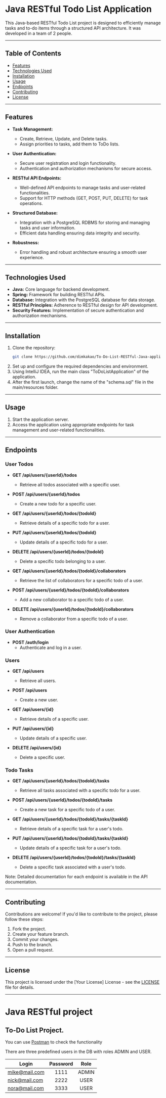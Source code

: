 # Java RESTful Todo List Application

This Java-based RESTful Todo List project is designed to efficiently manage tasks and to-do items through a structured API architecture. It was developed in a team of 2 people.

---

## Table of Contents

- [Features](#features)
- [Technologies Used](#technologies-used)
- [Installation](#installation)
- [Usage](#usage)
- [Endpoints](#endpoints)
- [Contributing](#contributing)
- [License](#license)

---

## Features

- **Task Management:**
  - Create, Retrieve, Update, and Delete tasks.
  - Assign priorities to tasks, add them to ToDo lists.

- **User Authentication:**
  - Secure user registration and login functionality.
  - Authentication and authorization mechanisms for secure access.

- **RESTful API Endpoints:**
  - Well-defined API endpoints to manage tasks and user-related functionalities.
  - Support for HTTP methods (GET, POST, PUT, DELETE) for task operations.

- **Structured Database:**
  - Integration with a PostgreSQL RDBMS for storing and managing tasks and user information.
  - Efficient data handling ensuring data integrity and security.

- **Robustness:**
  - Error handling and robust architecture ensuring a smooth user experience.

---

## Technologies Used

- **Java:** Core language for backend development.
- **Spring:** Framework for building RESTful APIs.
- **Database:** Integration with the PostgreSQL database for data storage.
- **RESTful Principles:** Adherence to RESTful design for API development.
- **Security Features:** Implementation of secure authentication and authorization mechanisms.

---

## Installation

1. Clone the repository:
    ```bash
    git clone https://github.com/dimkakao/To-Do-List-RESTful-Java-application
    ```
2. Set up and configure the required dependencies and environment.
3. Using IntelliJ IDEA, run the main class "ToDoListApplication" of the application.
4. After the first launch, change the name of the "schema.sql" file in the main/resources folder.
---

## Usage

1. Start the application server.
2. Access the application using appropriate endpoints for task management and user-related functionalities.

---

## Endpoints
### User Todos
- **GET /api/users/{userId}/todos**
  - Retrieve all todos associated with a specific user.

- **POST /api/users/{userId}/todos**
  - Create a new todo for a specific user.

- **GET /api/users/{userId}/todos/{todoId}**
  - Retrieve details of a specific todo for a user.

- **PUT /api/users/{userId}/todos/{todoId}**
  - Update details of a specific todo for a user.

- **DELETE /api/users/{userId}/todos/{todoId}**
  - Delete a specific todo belonging to a user.

- **GET /api/users/{userId}/todos/{todoId}/collaborators**
  - Retrieve the list of collaborators for a specific todo of a user.

- **POST /api/users/{userId}/todos/{todoId}/collaborators**
  - Add a new collaborator to a specific todo of a user.

- **DELETE /api/users/{userId}/todos/{todoId}/collaborators**
  - Remove a collaborator from a specific todo of a user.

### User Authentication
- **POST /auth/login**
  - Authenticate and log in a user.

### Users
- **GET /api/users**
  - Retrieve all users.

- **POST /api/users**
  - Create a new user.

- **GET /api/users/{id}**
  - Retrieve details of a specific user.

- **PUT /api/users/{id}**
  - Update details of a specific user.

- **DELETE /api/users/{id}**
  - Delete a specific user.

### Todo Tasks
- **GET /api/users/{userId}/todos/{todoId}/tasks**
  - Retrieve all tasks associated with a specific todo for a user.

- **POST /api/users/{userId}/todos/{todoId}/tasks**
  - Create a new task for a specific todo of a user.

- **GET /api/users/{userId}/todos/{todoId}/tasks/{taskId}**
  - Retrieve details of a specific task for a user's todo.

- **PUT /api/users/{userId}/todos/{todoId}/tasks/{taskId}**
  - Update details of a specific task for a user's todo.

- **DELETE /api/users/{userId}/todos/{todoId}/tasks/{taskId}**
  - Delete a specific task associated with a user's todo.

Note: Detailed documentation for each endpoint is available in the API documentation.

---

## Contributing

Contributions are welcome! If you'd like to contribute to the project, please follow these steps:
1. Fork the project.
2. Create your feature branch.
3. Commit your changes.
4. Push to the branch.
5. Open a pull request.

---

## License

This project is licensed under the [Your License] License - see the [LICENSE](LICENSE) file for details.

---


# Java RESTful project
## To-Do List Project.

You can use [Postman](https://www.postman.com/downloads/) to check the functionality

There are three predefined users in the DB with roles ADMIN and USER.

| Login         | Password | Role  |
|---------------|:--------:|:-----:|
| mike@mail.com |   1111   | ADMIN |
| nick@mail.com |   2222   | USER  |
| nora@mail.com |   3333   | USER  |
